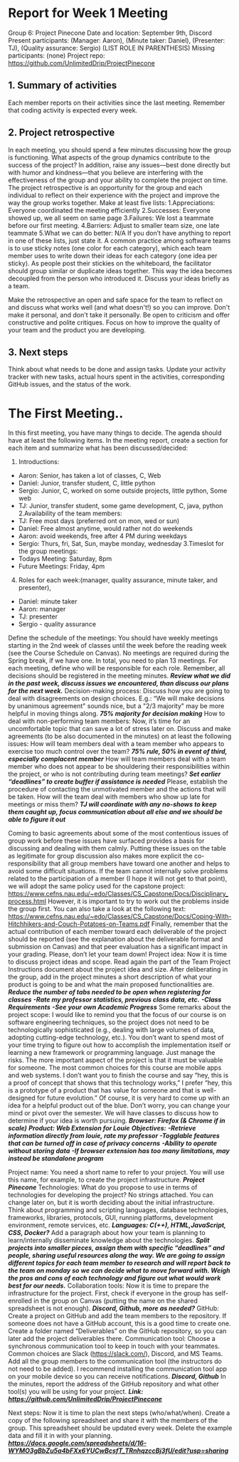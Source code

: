 # Report for Week 1 Meeting
Group 6: Project Pinecone
Date and location: September 9th, Discord
Present participants: (Manager: Aaron), (Minute taker: Daniel), (Presenter: TJ), (Quality assurance: Sergio)  (LIST ROLE IN PARENTHESIS)
Missing participants: (none)
Project repo: https://github.com/UnlimitedDrip/ProjectPinecone
## 1. Summary of activities
Each member reports on their activities since the last meeting. Remember that coding activity is expected every week. 
## 2. Project retrospective
In each meeting, you should spend a few minutes discussing how the group is functioning. What aspects of the group dynamics contribute to the success of the project? In addition, raise any issues—best done directly but with humor and kindness—that you believe are interfering with the effectiveness of the group and your ability to complete the project on time.
The project retrospective is an opportunity for the group and each individual to reflect on their experience with the project and improve the way the group works together. Make at least five lists:
1.Appreciations: Everyone coordinated the meeting efficiently
2.Successes: Everyone showed up, we all seem on same page
3.Failures: We lost a teammate before our first meeting.
4.Barriers: Adjust to smaller team size, one late teammate
5.What we can do better: N/A
If you don’t have anything to report in one of these lists, just state it.
A common practice among software teams is to use sticky notes (one color for each category), which each team member uses to write down their ideas for each category (one idea per sticky). As people post their stickies on the whiteboard, the facilitator should group similar or duplicate ideas together. This way the idea becomes decoupled from the person who introduced it. Discuss your ideas briefly as a team.

Make the retrospective an open and safe space for the team to reflect on and discuss what works well (and what doesn't!) so you can improve. Don't make it personal, and don't take it personally. Be open to criticism and offer constructive and polite critiques. Focus on how to improve the quality of your team and the product you are developing.
## 3. Next steps
Think about what needs to be done and assign tasks. Update your activity tracker with new tasks, actual hours spent in the activities, corresponding GitHub issues, and the status of the work.
# The First Meeting..
In this first meeting, you have many things to decide. The agenda should have at least the following items. In the meeting report, create a section for each item and summarize what has been discussed/decided:
1. Introductions: 
- Aaron: Senior, has taken a lot of classes, C, Web
- Daniel: Junior, transfer student, C, little python
- Sergio: Junior, C, worked on some outside projects, little python, Some web
- TJ: Junior, transfer student, some game development, C, java, python
2.Availability of the team members: 
- TJ: Free most days (preferred ont on mon, wed or sun) 
- Daniel: Free almost anytime, would rather not do weekends 
- Aaron: avoid weekends, free after 4 PM during weekdays
- Sergio: Thurs, fri, Sat, Sun, maybe monday, wednesday
3.Timeslot for the group meetings: 
- Todays Meeting: Saturday, 8pm
- Future Meetings: Friday, 4pm
4. Roles for each week:(manager, quality assurance, minute taker, and presenter),
- Daniel: minute taker 
- Aaron: manager
- TJ: presenter
- Sergio - quality assurance 

Define the schedule of the meetings: You should have weekly meetings starting in the 2nd week of classes until the week before the reading week (see the Course Schedule on Canvas). No meetings are required during the Spring break, if we have one. In total, you need to plan 13 meetings. For each meeting, define who will be responsible for each role. Remember, all decisions should be registered in the meeting minutes. 
***Review what we did in the past week, discuss issues we encountered, than discuss our plans for the next week.***
Decision-making process: Discuss how you are going to deal with disagreements on design choices. E.g.: “We will make decisions by unanimous agreement" sounds nice, but a "2/3 majority" may be more helpful in moving things along.
***75% majority for decision making***
How to deal with non-performing team members: Now, it’s time for an uncomfortable topic that can save a lot of stress later on. Discuss and make agreements (to be also documented in the minutes) on at least the following issues:
How will team members deal with a team member who appears to exercise too much control over the team?
***75% rule, 50% in event of third, especially complacent member***
How will team members deal with a team member who does not appear to be shouldering their responsibilities within the project, or who is not contributing during team meetings?
***Set earlier “deadlines” to create buffer if assistance is needed***
Please, establish the procedure of contacting the unmotivated member and the actions that will be taken. 
How will the team deal with members who show up late for meetings or miss them? 
***TJ will coordinate with any no-shows to keep them caught up, focus communication about all else and we should be able to figure it out***

Coming to basic agreements about some of the most contentious issues of group work before these issues have surfaced provides a basis for discussing and dealing with them calmly. Putting these issues on the table as legitimate for group discussion also makes more explicit the co-responsibility that all group members have toward one another and helps to avoid some difficult situations.
If the team cannot internally solve problems related to the participation of a member (I hope it will not get to that point), we will adopt the same policy used for the capstone project:
https://www.cefns.nau.edu/~edo/Classes/CS_Capstone/Docs/Disciplinary_process.html
However, it is important to try to work out the problems inside the group first. You can also take a look at the following text:
https://www.cefns.nau.edu/~edo/Classes/CS_Capstone/Docs/Coping-With-Hitchhikers-and-Couch-Potatoes-on-Teams.pdf
Finally, remember that the actual contribution of each member toward each deliverable of the project should be reported (see the explanation about the deliverable format and submission on Canvas) and that peer evaluation has a significant impact in your grading. Please, don’t let your team down!
Project idea: Now it is time to discuss project ideas and scope. Read again the part of the Team Project Instructions document about the project idea and size. After deliberating in the group, add in the project minutes a short description of what your product is going to be and what the main proposed functionalities are. 
***Reduce the number of tabs needed to be open when registering for classes***
***-Rate my professor statistics, previous class data, etc.***
***-Class Requirements***
***-See your own Academic Progress***
Some remarks about the project scope: I would like to remind you that the focus of our course is on software engineering techniques, so the project does not need to be technologically sophisticated (e.g., dealing with large volumes of data, adopting cutting-edge technology, etc.). You don’t want to spend most of your time trying to figure out how to accomplish the implementation itself or learning a new framework or programming language. Just manage the risks. The more important aspect of the project is that it must be valuable for someone. The most common choices for this course are mobile apps and web systems. I don’t want you to finish the course and say “hey, this is a proof of concept that shows that this technology works,” I prefer “hey, this is a prototype of a product that has value for someone and that is well-designed for future evolution.” Of course, it is very hard to come up with an idea for a helpful product out of the blue. Don’t worry, you can change your mind or pivot over the semester. We will have classes to discuss how to determine if your idea is worth pursuing. 
***Browser: Firefox (& Chrome if in scale)***
***Product: Web Extension for Louie***
***Objectives:***
***-Retrieve information directly from louie, rate my professor***
***-Togglable features that can be turned off in case of privacy concerns***
***-Ability to operate without storing data***
***-If browser extension has too many limitations, may instead be standalone program***

Project name: You need a short name to refer to your project. You will use this name, for example, to create the project infrastructure. 
***Project Pinecone***
Technologies: What do you propose to use in terms of technologies for developing the project? No strings attached. You can change later on, but it is worth deciding about the initial infrastructure. Think about programming and scripting languages, database technologies, frameworks, libraries, protocols, GUI, running platforms, development environment, remote services, etc.
***Languages: C(++), HTML,JavaScript, CSS, Docker?***
Add a paragraph about how your team is planning to learn/internally disseminate knowledge about the technologies.
***Split projects into smaller pieces, assign them with specific “deadlines” and people, sharing useful resources along the way. We are going to assign different topics for each team member to research and will report back to the team on monday so we can decide what to move forward with. Weigh the pros and cons of each technology and figure out what would work best for our needs.***
Collaboration tools: Now it is time to prepare the infrastructure for the project. First, check if everyone in the group has self-enrolled in the group on Canvas (putting the name on the shared spreadsheet is not enough).
***Discord, Github, more as needed?***
GitHub: Create a project on GitHub and add the team members to the repository. If someone does not have a GitHub account, this is a good time to create one. Create a folder named “Deliverables” on the GitHub repository, so you can later add the project deliverables there.
Communication tool: Choose a synchronous communication tool to keep in touch with your teammates. Common choices are Slack (https://slack.com/), Discord, and MS Teams. Add all the group members to the communication tool (the instructors do not need to be added). I recommend installing the communication tool app on your mobile device so you can receive notifications.
***Discord, Github***
In the minutes, report the address of the GitHub repository and what other tool(s) you will be using for your project. 
***Link: https://github.com/UnlimitedDrip/ProjectPinecone***

Next steps: Now it is time to plan the next steps (who/what/when). Create a copy of the following spreadsheet and share it with the members of the group. This spreadsheet should be updated every week. Delete the example data and fill it in with your planning.
***https://docs.google.com/spreadsheets/d/16-WYMO3gBbZu5a4bFXx6YUCwBcsfT_TRnhqzccBj3fU/edit?usp=sharing***

